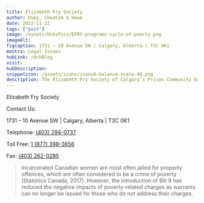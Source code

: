 ```yaml
---
title: Elizabeth Fry Society
author: Duey, Cheatem & Howe
date: 2022-11-22
tags: ["post"]
image: /assets/DchsPics/EFRY-programs-cycle-of-pverty.png
imageAlt:
figcaption: 1731 – 10 Avenue SW | Calgary, Alberta | T3C 0K1
montra: Legal Issues
hubLink: /dchBlog
visit:
hubDescription:
snippeticon: /assets/icons/icons8-balance-scale-48.png
description: The Elizabeth Fry Society of Calgary’s Prison Community Outreach Program assists women during their incarceration and as they transition back to the community upon release. 
---
```

<p class="subHeader">Elizabeth Fry Society</p>

Contact Us:

1731 – 10 Avenue SW | Calgary, Alberta | T3C 0K1
<p>Telephone: <a href="tel:403-294-0737"> (403) 294-0737</a></p>
<p>Toll Free: <a href="1-877-398-3656"> 1 (877) 398-3656</a></p>
<p>Fax: <a href="403-262-0285"> (403) 262-0285</a></p>

<blockquote>
Incarcerated Canadian women are most often jailed for property offences, which are often considered to be a crime of poverty (Statistics Canada, 2017). However, the introduction of Bill 9 has reduced the negative impacts of poverty-related charges as warrants can no longer be issued for those who do not address their charges.
</blockquote>
